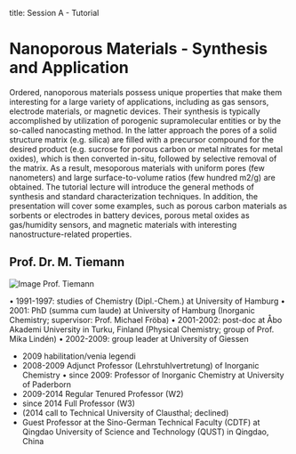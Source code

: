 title: Session A - Tutorial

Nanoporous Materials - Synthesis and Application
=============================================
Ordered, nanoporous materials possess unique properties that make them interesting for a large variety of applications, including as gas sensors, electrode materials, or magnetic devices. Their synthesis is typically accomplished by utilization of porogenic supramolecular entities or by the so-called nanocasting method. In the latter approach the pores of a solid structure matrix (e.g. silica) are filled with a precursor compound for the desired product (e.g. sucrose for porous carbon or metal nitrates for metal oxides), which is then converted in-situ, followed by selective removal of the matrix. As a result, mesoporous materials with uniform pores (few nanometers) and large surface-to-volume ratios (few hundred m2/g) are obtained. The tutorial lecture will introduce the general methods of synthesis and standard characterization techniques. In addition, the presentation will cover some examples, such as porous carbon materials as sorbents or electrodes in battery devices, porous metal oxides as gas/humidity sensors, and magnetic materials with interesting nanostructure-related properties.


Prof. Dr. M. Tiemann
---

![Image Prof. Tiemann](programm/Tiemann.jpg)

•	1991-1997: studies of Chemistry (Dipl.-Chem.) at University of Hamburg
•	2001: PhD (summa cum laude) at University of Hamburg
(Inorganic Chemistry; supervisor: Prof. Michael Fröba)
•	2001-2002: post-doc at Åbo Akademi University in Turku, Finland
(Physical Chemistry; group of Prof. Mika Lindén)
•	2002-2009: group leader at University of Giessen
 - 2009 habilitation/venia legendi
 - 2008-2009 Adjunct Professor (Lehrstuhlvertretung) of Inorganic Chemistry
•	since 2009: Professor of Inorganic Chemistry at University of Paderborn
 - 2009-2014 Regular Tenured Professor (W2)
 - since 2014 Full Professor (W3)
 - (2014 call to Technical University of Clausthal; declined)
 - Guest Professor at the Sino-German Technical Faculty (CDTF)
   at Qingdao University of Science and Technology (QUST) in Qingdao, China
